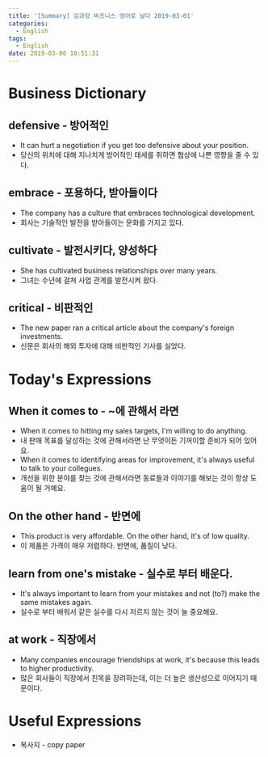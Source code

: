 ```yaml
---
title: '[Summary] 김과장 비즈니스 영어로 날다 2019-03-01'
categories:
  - English
tags:
  - English
date: 2019-03-06 10:51:31
---
```


# Business Dictionary

## defensive - 방어적인
- It can hurt a negotiation if you get too defensive about your position.
- 당신의 위치에 대해 지나치게 방어적인 태세를 취하면 협상에 나쁜 영향을 줄 수 있다.

## embrace - 포용하다, 받아들이다
- The company has a culture that embraces technological development.
- 회사는 기술적인 발전을 받아들이는 문화를 가지고 있다.

## cultivate - 발전시키다, 양성하다
- She has cultivated business relationships over many years.
- 그녀는 수년에 걸쳐 사업 관계를 발전시켜 왔다.

## critical - 비판적인
- The new paper ran a critical article about the company's foreign investments.
- 신문은 회사의 해외 투자에 대해 비판적인 기사를 실었다.

# Today's Expressions

## When it comes to - ~에 관해서 라면
- When it comes to hitting my sales targets, I'm willing to do anything.
- 내 판매 목표를 달성하는 것에 관해서라면 난 무엇이든 기꺼이할 준비가 되어 있어요.
- When it comes to identifying areas for improvement, it's always useful to talk to your collegues.
- 개선을 위한 분야를 찾는 것에 관해서라면 동료들과 이야기를 해보는 것이 항상 도움이 될 거예요.

## On the other hand - 반면에
- This product is very affordable. On the other hand, it's of low quality.
- 이 제품은 가격이 매우 저렴하다. 반면에, 품질이 낮다.

## learn from one's mistake - 실수로 부터 배운다.
- It's always important to learn from your mistakes and not (to?) make the same mistakes again.
- 실수로 부터 배워서 같은 실수를 다시 저르지 않는 것이 늘 중요해요.

## at work - 직장에서
- Many companies encourage friendships at work, it's because this leads to higher productivity.
- 많은 회사들이 직장에서 친목을 장려하는데, 이는 더 높은 생산성으로 이어지기 때문이다.
  
# Useful Expressions

- 복사지 - copy paper